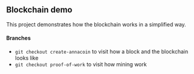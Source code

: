 ## Blockchain demo

This project demonstrates how the blockchain works in a simplified way.

#### Branches

- `git checkout create-annacoin` to visit how a block and the blockchain looks like
- `git checkout proof-of-work` to visit how mining work